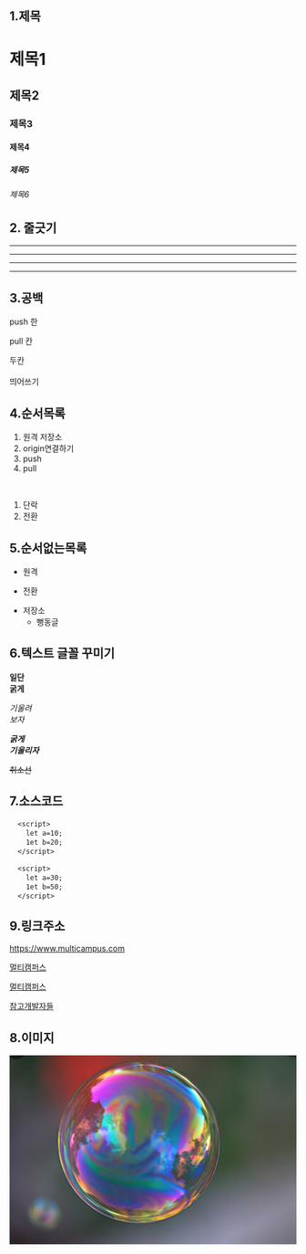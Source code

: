 ## 1.제목
# 제목1
## 제목2
### 제목3
#### 제목4
##### 제목5
###### 제목6

## 2. 줄긋기

---
-------
***
*****

## 3.공백

push 한

pull 칸

두칸<br><br>띄어쓰기

## 4.순서목록
1. 원격 저장소
2. origin연결하기
3. push
4. pull
<br>

1. 단락
2. 전환

## 5.순서없는목록
- 원격
+ 전환
* 저장소
  - 뻥동글

## 6.텍스트 글꼴 꾸미기
**일단**<br>
__굵게__

*기울려*<br>
_보자_

***굵게***<br>
___기울리자___

~~취소선~~

## 7.소스코드
```
  <script>
    let a=10;
    1et b=20;
  </script>
```

~~~
  <script>
    let a=30;
    1et b=50;
  </script>
~~~

## 9.링크주소
<https://www.multicampus.com>

[멀티캠퍼스](https://www.multicampus.com)

[멀티캠퍼스](https://www.multicampus.com "설명을 뜨게만든당.")

[참고개발자들](https://github.com/taegon/my-star-dev-list "3자가 정한 스타개발자")


## 8.이미지
![비눗방울 ](./bubble.png)
